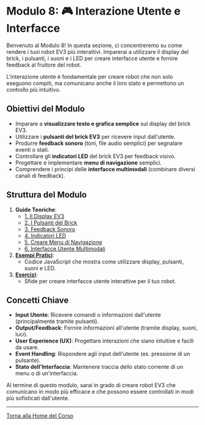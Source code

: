 # Modulo 8: 🎮 Interazione Utente e Interfacce

Benvenuto al Modulo 8! In questa sezione, ci concentreremo su come rendere i tuoi robot EV3 più interattivi. Imparerai a utilizzare il display del brick, i pulsanti, i suoni e i LED per creare interfacce utente e fornire feedback al fruitore del robot.

L'interazione utente è fondamentale per creare robot che non solo eseguono compiti, ma comunicano anche il loro stato e permettono un controllo più intuitivo.

## Obiettivi del Modulo

*   Imparare a **visualizzare testo e grafica semplice** sul display del brick EV3.
*   Utilizzare i **pulsanti del brick EV3** per ricevere input dall'utente.
*   Produrre **feedback sonoro** (toni, file audio semplici) per segnalare eventi o stati.
*   Controllare gli **indicatori LED** del brick EV3 per feedback visivo.
*   Progettare e implementare **menu di navigazione** semplici.
*   Comprendere i principi delle **interfacce multimodali** (combinare diversi canali di feedback).

## Struttura del Modulo

1.  **Guide Teoriche**:
    *   [1. Il Display EV3](./guide/01-DisplayEV3.md)
    *   [2. I Pulsanti del Brick](./guide/02-PulsantiBrick.md)
    *   [3. Feedback Sonoro](./guide/03-FeedbackSonoro.md)
    *   [4. Indicatori LED](./guide/04-IndicatoriLED.md)
    *   [5. Creare Menu di Navigazione](./guide/05-MenuNavigazione.md)
    *   [6. Interfacce Utente Multimodali](./guide/06-InterfacceMultimodali.md)
2.  **[Esempi Pratici](./esempi/README.md)**:
    *   Codice JavaScript che mostra come utilizzare display, pulsanti, suoni e LED.
3.  **[Esercizi](./esercizi/README.md)**:
    *   Sfide per creare interfacce utente interattive per il tuo robot.

## Concetti Chiave

*   **Input Utente**: Ricevere comandi o informazioni dall'utente (principalmente tramite pulsanti).
*   **Output/Feedback**: Fornire informazioni all'utente (tramite display, suoni, luci).
*   **User Experience (UX)**: Progettare interazioni che siano intuitive e facili da usare.
*   **Event Handling**: Rispondere agli input dell'utente (es. pressione di un pulsante).
*   **Stato dell'Interfaccia**: Mantenere traccia dello stato corrente di un menu o di un'interfaccia.

Al termine di questo modulo, sarai in grado di creare robot EV3 che comunicano in modo più efficace e che possono essere controllati in modi più sofisticati dall'utente.

---

[Torna alla Home del Corso](../README.md)
